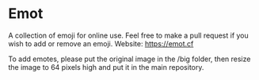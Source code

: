 # Emot
A collection of emoji for online use. Feel free to make a pull request if you wish to add or remove an emoji.
Website: https://emot.cf

To add emotes, please put the original image in the /big folder, then resize the image to 64 pixels high and put it in the main repository.

